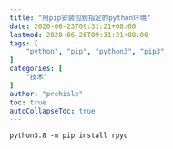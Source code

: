 ```yaml
---
title: "用pip安装包到指定的python环境"
date: 2020-06-23T09:31:21+08:00
lastmod: 2020-06-26T09:31:21+08:00
tags: [
    "python", "pip", "python3", "pip3"
]
categories: [
    "技术"
]
author: "prehisle"
toc: true
autoCollapseToc: true
---
```


```
python3.8 -m pip install rpyc
```
